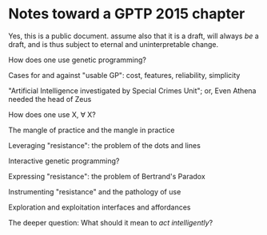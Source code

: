 # Notes toward a GPTP 2015 chapter

Yes, this is a public document. assume also that it is a draft, will always _be_ a draft, and is thus subject to eternal and uninterpretable change.

How does one use genetic programming?

Cases for and against "usable GP": cost, features, reliability, simplicity

"Artificial Intelligence investigated by Special Crimes Unit"; or, Even Athena needed the head of Zeus

How does one use X, ∀ X?

The mangle of practice and the mangle in practice

Leveraging "resistance": the problem of the dots and lines

Interactive genetic programming?

Expressing "resistance": the problem of Bertrand's Paradox

Instrumenting "resistance" and the pathology of use

Exploration and exploitation interfaces and affordances

The deeper question: What should it mean to _act intelligently_?